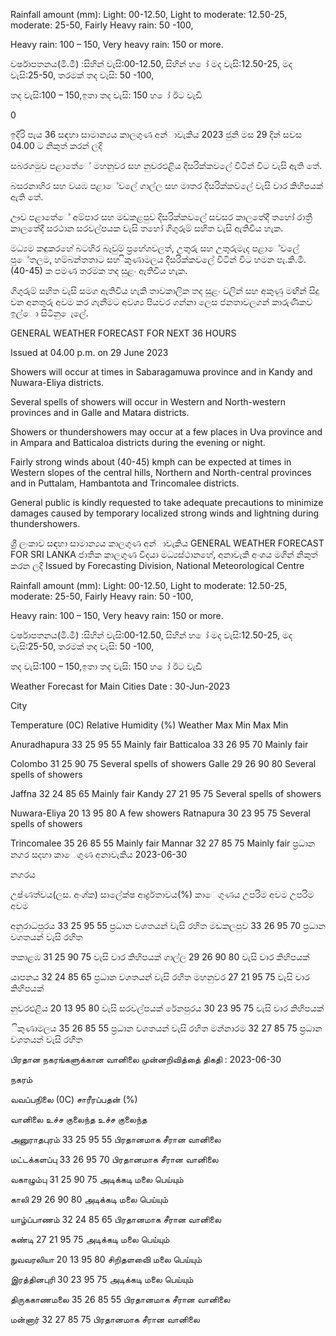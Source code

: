 Rainfall amount (mm): Light: 00-12.50, Light to moderate: 12.50-25, moderate: 25-50, Fairly Heavy rain: 50 -100,

Heavy rain: 100 – 150, Very heavy rain: 150 or more.

වර්ෂාපතනය(මි.මී) :සිහින් වැසි:00-12.50, සිහින් හ ෝ මද වැසි:12.50-25, මද වැසි:25-50, තරමක් තද වැසි: 50 -100,

තද වැසි:100 – 150,ඉතා තද වැසි: 150 හ ෝ ඊට වැඩි

0

ඉදිරි පැය 36 සඳහා සාමාන්‍යය කාලගුණ අන්‍ාවැකිය 2023 ජුනි මස 29 දින්‍ සවස 04.00 ට නිකුත් කරන්‍ ලදි

සබරගමුව පළාතේේ මහනුවර සහ නුවරඑළිය දිසරික්කවලේ විටින් විට වැසි ඇති තේ.

බසරනාහිර සහ වයඹ පළාේවලේ ගාල්ල සහ මාතර දිසරික්කවලේ වැසි වාර කිහිපයක් ඇති තේ.

ඌව පළාතේේ අම්පාර සහ මඩකළපුව දිසරික්කවලේ සවසර කාලතේදී තහෝ රාත්‍රී කාලතේදී සරථාන සරවල්පයක වැසි තහෝ ගිගුරුම් සහිත වැසි ඇතිවිය හැක.

මධ්‍යම කඳුකරහේ බටහිර බෑවුම් ප්‍රහේශවලත්, උතුරු සහ උතුරුමැද පළාේවලේ පුේතලම, හම්බන්තතාට සහ ිකුණාමලය දිසරික්කවලේ විටින් විට හමන පැ.කි.මී. (40-45) ක පමණ තරමක තද සුළං ඇතිවිය හැක.

ගිගුරුම් සහිත වැසි සමග ඇතිවිය හැකි තාවකාලික තද සුළං වලින් සහ අකුණු මඟින් සිදු වන අනතුරු අවම කර ගැනීමට අවශ්‍ය පියවර ගන්නා ලෙස ජනතාවලගන් කාරුණිකව ඉල්ො සිටිනු ෙැලේ.

GENERAL WEATHER FORECAST FOR NEXT 36 HOURS

Issued at 04.00 p.m. on 29 June 2023

Showers will occur at times in Sabaragamuwa province and in Kandy and Nuwara-Eliya districts.

Several spells of showers will occur in Western and North-western provinces and in Galle and Matara districts.

Showers or thundershowers may occur at a few places in Uva province and in Ampara and Batticaloa districts during the evening or night.

Fairly strong winds about (40-45) kmph can be expected at times in Western slopes of the central hills, Northern and North-central provinces and in Puttalam, Hambantota and Trincomalee districts.

General public is kindly requested to take adequate precautions to minimize damages caused by temporary localized strong winds and lightning during thundershowers.

ශ්‍රී ලංකාව සඳහා සාමාන්‍යය කාලගුණ අන්‍ාවැකිය GENERAL WEATHER FORECAST FOR SRI LANKA ජාතික කාලගුණ විදයා මධ්‍යස්ථානහේ, අනාවැකි අංශය මගින් නිකුත් කරන ලදි Issued by Forecasting Division, National Meteorological Centre

Rainfall amount (mm): Light: 00-12.50, Light to moderate: 12.50-25, moderate: 25-50, Fairly Heavy rain: 50 -100,

Heavy rain: 100 – 150, Very heavy rain: 150 or more.

වර්ෂාපතනය(මි.මී) :සිහින් වැසි:00-12.50, සිහින් හ ෝ මද වැසි:12.50-25, මද වැසි:25-50, තරමක් තද වැසි: 50 -100,

තද වැසි:100 – 150,ඉතා තද වැසි: 150 හ ෝ ඊට වැඩි

Weather Forecast for Main Cities Date : 30-Jun-2023

City

Temperature (0C) Relative Humidity (%) Weather Max Min Max Min

Anuradhapura 33 25 95 55 Mainly fair Batticaloa 33 26 95 70 Mainly fair

Colombo 31 25 90 75 Several spells of showers Galle 29 26 90 80 Several spells of showers

Jaffna 32 24 85 65 Mainly fair Kandy 27 21 95 75 Several spells of showers

Nuwara-Eliya 20 13 95 80 A few showers Ratnapura 30 23 95 75 Several spells of showers

Trincomalee 35 26 85 55 Mainly fair Mannar 32 27 85 75 Mainly fair ප්‍රධාන නගර සදහා කාෙගුණ අනාවැකිය 2023-06-30

නගරය

උෂ්ණත්වය(ලස. අංශ්‍ක) සාලේක්ෂ ආර්ද්‍රතාවය(%) කාෙගුණය උපරිම අවම උපරිම අවම

අනුරාධපුරය 33 25 95 55 ප්‍රධාන වශතයන් වැසි රහිත මඩකලපුව 33 26 95 70 ප්‍රධාන වශතයන් වැසි රහිත

තකාළඹ 31 25 90 75 වැසි වාර කිහිපයක් ගාල්ල 29 26 90 80 වැසි වාර කිහිපයක්

යාපනය 32 24 85 65 ප්‍රධාන වශතයන් වැසි රහිත මහනුවර 27 21 95 75 වැසි වාර කිහිපයක්

නුවරඑළිය 20 13 95 80 වැසි සරවල්පයක් රේනපුරය 30 23 95 75 වැසි වාර කිහිපයක්

ිකුණාමලය 35 26 85 55 ප්‍රධාන වශතයන් වැසි රහිත මන්නාරම 32 27 85 75 ප්‍රධාන වශතයන් වැසි රහිත

பிரதான நகரங்களுக்கான வானிலை முன்னறிவித்தை் திகதி : 2023-06-30

நகரம்

வவப்பநிலை (0C) சாரீரப்பதன் (%)

வானிலை உச்ச குலைந்த உச்ச குலைந்த

அனுராதபுரம் 33 25 95 55 பிரதானமாக சீரான வானிலை

மட்டக்களப்பு 33 26 95 70 பிரதானமாக சீரான வானிலை

வகாழும்பு 31 25 90 75 அடிக்கடி மலை பெய்யும்

காலி 29 26 90 80 அடிக்கடி மலை பெய்யும்

யாழ்ப்பாணம் 32 24 85 65 பிரதானமாக சீரான வானிலை

கண்டி 27 21 95 75 அடிக்கடி மலை பெய்யும்

நுவவரலியா 20 13 95 80 சிறிதளவிை் மலை பெய்யும்

இரத்தினபுரி 30 23 95 75 அடிக்கடி மலை பெய்யும்

திருககாணமலை 35 26 85 55 பிரதானமாக சீரான வானிலை

மன்னார் 32 27 85 75 பிரதானமாக சீரான வானிலை